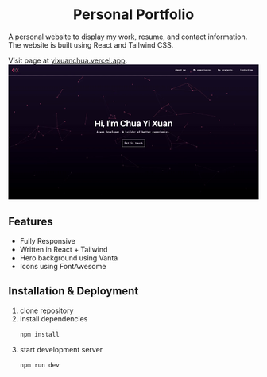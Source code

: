 <h1 align="center">
  Personal Portfolio
</h1>
<p>A personal website to display my work, resume, and contact information. The website is built using React and Tailwind CSS.</p>
<span>Visit page at <a href="http://yixuanchua.vercel.app" target="_blank">yixuanchua.vercel.app</a>.</span>
<a href="http://yixuanchua.vercel.app" target="_blank"><img src="src/assets/website-preview.gif"></a>


## Features
- Fully Responsive
- Written in React + Tailwind
- Hero background using Vanta
- Icons using FontAwesome

## Installation & Deployment
1. clone repository
2. install dependencies
   ```sh
   npm install
   ```
3. start development server
   ```sh
   npm run dev
   ```

<!-- # React + Vite

This template provides a minimal setup to get React working in Vite with HMR and some ESLint rules.

Currently, two official plugins are available:

- [@vitejs/plugin-react](https://github.com/vitejs/vite-plugin-react/blob/main/packages/plugin-react) uses [Babel](https://babeljs.io/) for Fast Refresh
- [@vitejs/plugin-react-swc](https://github.com/vitejs/vite-plugin-react/blob/main/packages/plugin-react-swc) uses [SWC](https://swc.rs/) for Fast Refresh

## Expanding the ESLint configuration

If you are developing a production application, we recommend using TypeScript with type-aware lint rules enabled. Check out the [TS template](https://github.com/vitejs/vite/tree/main/packages/create-vite/template-react-ts) for information on how to integrate TypeScript and [`typescript-eslint`](https://typescript-eslint.io) in your project. -->
